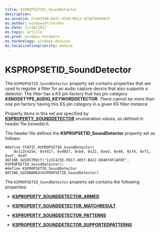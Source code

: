 ```yaml
---
title: KSPROPSETID\_SoundDetector
description: .
ms.assetid: FC4A354B-D42C-4199-B613-1E1B75A600C6
ms.author: windowsdriverdev
ms.date: 11/28/2017
ms.topic: article
ms.prod: windows-hardware
ms.technology: windows-devices
ms.localizationpriority: medium
---
```


# KSPROPSETID\_SoundDetector


The `KSPROPSETID_SoundDetector` property set contains properties that are used to register a filter for an audio capture device that also supports a detector. The filter has a KS pin factory that has pin category **KSNODETYPE\_AUDIO\_KEYWORDDETECTOR**. There cannot be more than one pin factory having this KS pin category in a given KS filter instance.

Property items in this set are specified by [**KSPROPERTY\_SOUNDDETECTOR**](ksproperty-sounddetector.md) enumeration values, as defined in header file *ksmedia.h*.

The header file defines the **KSPROPSETID\_SoundDetector** property set as follows:

``` syntax
#define STATIC_KSPROPSETID_SoundDetector\
    0x113c425e, 0xfd17, 0x4057, 0xb4, 0x22, 0xed, 0x40, 0x74, 0xf1, 0xaf, 0xdf
DEFINE_GUIDSTRUCT("113C425E-FD17-4057-B422-ED4074F1AFDF", KSPROPSETID_SoundDetector);
#define KSPROPSETID_SoundDetector DEFINE_GUIDNAMED(KSPROPSETID_SoundDetector)
```

The `KSPROPSETID_SoundDetector` property set contains the following properties:

-   [**KSPROPERTY\_SOUNDDETECTOR\_ARMED**](ksproperty-sounddetector-armed.md)

-   [**KSPROPERTY\_SOUNDDETECTOR\_MATCHRESULT**](ksproperty-sounddetector-matchresult.md)

-   [**KSPROPERTY\_SOUNDDETECTOR\_PATTERNS**](ksproperty-sounddetector-patterns.md)

-   [**KSPROPERTY\_SOUNDDETECTOR\_SUPPORTEDPATTERNS**](ksproperty-sounddetector-supportedpatterns.md)

 

 





